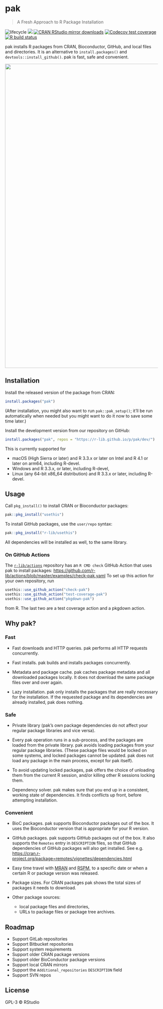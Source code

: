 
<!-- README.md is generated from README.Rmd. Please edit that file -->

# pak

> A Fresh Approach to R Package Installation

<!-- badges: start -->

![lifecycle](https://img.shields.io/badge/lifecycle-experimental-orange.svg)
[![](https://www.r-pkg.org/badges/version/pak)](https://cran.r-project.org/package=pak)
[![CRAN RStudio mirror
downloads](https://cranlogs.r-pkg.org/badges/pak)](https://www.r-pkg.org/pkg/pak)
[![Codecov test
coverage](https://codecov.io/gh/r-lib/pak/branch/master/graph/badge.svg)](https://codecov.io/gh/r-lib/pak?branch=master)
[![R build
status](https://github.com/r-lib/pak/workflows/R-CMD-check/badge.svg)](https://github.com/r-lib/pak/actions)
<!-- badges: end -->

pak installs R packages from CRAN, Bioconductor, GitHub, and local files
and directories. It is an alternative to `install.packages()` and
`devtools::install_github()`. pak is fast, safe and convenient.

<p align="center">

<img width="1000" src="https://cdn.jsdelivr.net/gh/r-lib/pak@master/tools/images/fast.svg">

</p>

## Installation

Install the released version of the package from CRAN:

``` r
install.packages("pak")
```

(After installation, you might also want to run `pak::pak_setup()`;
it’ll be run automatically when needed but you might want to do it now
to save some time later.)

Install the development version from our repository on GitHub:

``` r
install.packages("pak", repos = "https://r-lib.github.io/p/pak/dev/")
```

This is currently supported for

  - macOS (High Sierra or later) and R 3.3.x or later on Intel and R 4.1
    or later on arm64, including R-devel.
  - Windows and R 3.3.x, or later, including R-devel,
  - Linux (any 64-bit x86\_64 distribution) and R 3.3.x or later,
    including R-devel.

## Usage

Call `pkg_install()` to install CRAN or Bioconductor packages:

``` r
pak::pkg_install("usethis")
```

To install GitHub packages, use the `user/repo` syntax:

``` r
pak::pkg_install("r-lib/usethis")
```

All dependencies will be installed as well, to the same library.

### On GitHub Actions

The [`r-lib/actions`](https://github.com/r-lib/actions) repository has
an `R CMD check` GitHub Action that uses pak to install packages:
<https://github.com/r-lib/actions/blob/master/examples/check-pak.yaml>
To set up this action for your own repository, run

``` r
usethis::use_github_action("check-pak")
usethis::use_github_action("test-coverage-pak")
usethis::use_github_action("pkgdown-pak")
```

from R. The last two are a test coverage action and a pkgdown action.

## Why pak?

### Fast

  - Fast downloads and HTTP queries. pak performs all HTTP requests
    concurrently.

  - Fast installs. pak builds and installs packages concurrently.

  - Metadata and package cache. pak caches package metadata and all
    downloaded packages locally. It does not download the same package
    files over and over again.

  - Lazy installation. pak only installs the packages that are really
    necessary for the installation. If the requested package and its
    dependencies are already installed, pak does nothing.

### Safe

  - Private library (pak’s own package dependencies do not affect your
    regular package libraries and vice versa).

  - Every pak operation runs in a sub-process, and the packages are
    loaded from the private library. pak avoids loading packages from
    your regular package libraries. (These package files would be locked
    on some systems, and locked packages cannot be updated. pak does not
    load any package in the main process, except for pak itself).

  - To avoid updating locked packages, pak offers the choice of
    unloading them from the current R session, and/or killing other R
    sessions locking them.

  - Dependency solver. pak makes sure that you end up in a consistent,
    working state of dependencies. It finds conflicts up front, before
    attempting installation.

### Convenient

  - BioC packages. pak supports Bioconductor packages out of the box. It
    uses the Bioconductor version that is appropriate for your R
    version.

  - GitHub packages. pak supports GitHub packages out of the box. It
    also supports the `Remotes` entry in `DESCRIPTION` files, so that
    GitHub dependencies of GitHub packages will also get installed. See
    e.g.
    <https://cran.r-project.org/package=remotes/vignettes/dependencies.html>

  - Easy time travel with [MRAN](https://mran.microsoft.com/timemachine)
    and [RSPM](https://packagemanager.rstudio.com/client/#/), to a
    specific date or when a certain R or package version was released.

  - Package sizes. For CRAN packages pak shows the total sizes of
    packages it needs to download.

  - Other package sources:
    
      - local package files and directories,
      - URLs to package files or package tree archives.

## Roadmap

  - Support GitLab repositories
  - Support Bitbucket repositories
  - Support system requirements
  - Support older CRAN package versions
  - Support older BioConductor package versions
  - Support local CRAN mirrors
  - Support the `Additional_repositories` `DESCRIPTION` field
  - Support SVN repos

## License

GPL-3 © RStudio
